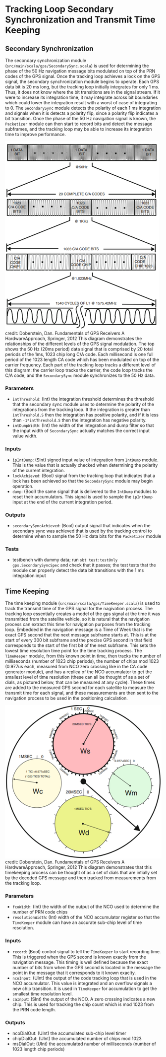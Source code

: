 # Tracking Loop Secondary Synchronization and Transmit Time Keeping

## Secondary Synchronization
The secondary synchronization module (`src/main/scala/gps/SecondarySync.scala`) is used for determining the phase of the 50 Hz navigation message bits modulated on top of the PRN codes of the GPS signal.  Once the tracking loop achieves a lock on the GPS signal, the secondary synchronization module begins to operate. Each GPS data bit is 20 ms long, but the tracking loop initially integrates for only 1 ms.  Thus, it does not know where the bit transitions are in the signal stream. If it were to increase its integration time, it may integrate across bit boundaries which could lower the integration result with a worst of case of integrating to 0. The `SecondarySync` module detects the polarity of each 1 ms integration and signals when it is detects a polarity flip, since a polarity flip indicates a bit transition.  Once the phase of the 50 Hz navigation signal is known, the `Packetizer` module can then start to record bits and detect the message subframes, and the tracking loop may be able to increase its integration time to improve performance.  

![GPS_Signal_Relationship_Diagram](pictures/gps_signal_relationships.PNG)
credit: Doberstein, Dan. Fundamentals of GPS Receivers A HardwareApproach, Springer, 2012
This diagram demonstrates the relationships of the different levels of the GPS signal modulation.  The top shows the 50 Hz (20ms period) data signal that is comprised by 20 total periods of the 1ms, 1023 chip long C/A code.  Each millisecond is one full period of the 1023 length CA code which has been modulated on top of the carrier frequency.  Each part of the tracking loop tracks a different level of this diagram: the carrier loop tracks the carrier, the code loop tracks the C/A code, and the `SecondarySync` module synchronizes to the 50 Hz data.

### Parameters
* `intThreshold`: (Int) the integration threshold determines the threshold that the secondary sync module uses to determine the polarity of the integrations from the tracking loop.  It the integration is greater than `intThreshold.S` then the integration has positive polarity, and if it is less than `-1*intThreshold.S` then the integration has negative polarity.
* `intDumpWidth`: (Int) the width of the integration and dump filter so that the input width of `SecondarySync` actually matches the correct input value width.

### Inputs
* `ipIntDump`: (SInt) signed input value of integration from `IntDump` module.  This is the value that is actually checked when determining the polarity of the current integration.
* `lockAchieved`: (Bool) signal from the tracking loop that indicates that a lock has been achieved so that the `SecondarySync` module may begin operation.
* `dump`: (Bool) the same signal that is delivered to the `IntDump` modules to reset their accumulators.  This signal is used to sample the `ipIntDump` input at the end of the current integration period.

### Outputs
* `secondarySyncAchieved`: (Bool) output signal that indicates when the secondary sync was achieved that is used by the tracking control to determine when to sample the 50 Hz data bits for the `Packetizer` module

### Tests
* testbench with dummy data; run `sbt test:testOnly gps.SecondarySyncSpec` and check that it passes; the test tests that the module can properly detect the data bit transitions with the 1 ms integration input

## Time Keeping
The time keeping module (`src/main/scala/gps/TimeKeeper.scala`) is used to track the transmit time of the GPS signal for the nagivation process.  The tracking loop essentially creates a model of the gps signal at the time it was transmitted from the satellite vehicle, so it is natural that the navigation process can extract this time for navigation purposes from the tracking loop.  Embedded in the navigation message is a Time of Week that is the exact GPS second that the next message subframe starts at. This is at the start of every 300 bit subframe and the precise GPS second in that field corresponds to the start of the first bit of the next subframe.  This sets the lowest time resolution time point for the time tracking process.  The `TimeKeeper` module, from this known point in time, then tracks the number of milliseconds (number of 1023 chip periods), the number of chips mod 1023 (0.977us each, measured from NCO zero crossing like in the CA code generator module), and has a replica of the NCO accumulator to get the smallest level of time resolution (these can all be thought of as a set of dials, as pictured below, that can be measured at any cycle). These times are added to the measured GPS second for each satellite to measure the transmit time for each signal, and these measurements are then sent to the navigation process to be used in the positioning calculation.

![Time_Keeping_Diagram](pictures/time_dials.png)
credit: Doberstein, Dan. Fundamentals of GPS Receivers A HardwareApproach, Springer, 2012
This diagram demonstrates that this timekeeping process can be thought of as a set of dials that are intially set by the decoded GPS message and then tracked from measurements from the tracking loop.

### Parameters
* `fcoWidth`: (Int) the width of the output of the NCO used to determine the number of PRN code chips
* `resolutionWidth`: (Int) width of the NCO accumulator register so that the `TimeKeeper` module can have an accurate sub-chip level of time resolution.

### Inputs
* `record`: (Bool) control signal to tell the `TimeKeeper` to start recording time.  This is triggered when the GPS second is known exactly from the navigation message.  This timing is well defined because the exact number of bits from when the GPS second is located in the message the point in the message that it corresponds to it known exaclty.
* `ncoInput`: (UInt) the output of the code tracking loop that is used in the NCO accumulator. This value is integrated and an overflow signals a new chip transition. It is used in `TimeKeeper` for accumulation to get the smallest time resolution level.
* `caInput`: (SInt) the output of the NCO.  A zero crossing indicates a new chip. This is used for tracking the chip count which is mod 1023 from the PRN code length.

### Outputs
* ncoDialOut: (UInt) the accumulated sub-chip level timer
* chipDialOut: (UInt) the accumulated number of chips mod 1023
* msDialOut: (UInt) the accumulated number of milliseconds (number of 1023 length chip periods)  

